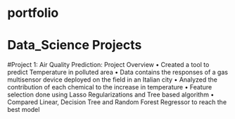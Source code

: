 # portfolio
# Data_Science Projects

#Project 1: Air Quality Prediction: Project Overview
•	Created a tool to predict Temperature in polluted area
•	Data contains the responses of a gas multisensor device deployed on the field in an Italian city
• Analyzed the contribution of each chemical to the increase in temperature
•	Feature selection done using Lasso Regularizations and Tree based algorithm
•	Compared Linear, Decision Tree and Random Forest Regressor to reach the best model

